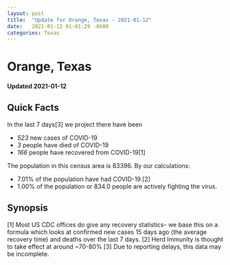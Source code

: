 ```yaml
---
layout: post
title:  "Update for Orange, Texas - 2021-01-12"
date:   2021-01-12 01:01:29 -0600
categories: Texas
---
```


# Orange, Texas
#### Updated 2021-01-12

## Quick Facts

In the last 7 days[3] we project there have been
- *523* new cases of COVID-19
- *3* people have died of COVID-19
- *166* people have recovered from COVID-19[1]

The population in this census area is 83396. By our calculations:
- 7.01% of the population have had COVID-19.[2]
- 1.00% of the population or 834.0 people are actively fighting the virus.

## Synopsis




[1] Most US CDC offices do give any recovery statistics- we base this on a formula which looks at confirmed new cases
15 days ago (the average recovery time) and deaths over the last 7 days.
[2] Herd Immunity is thought to take effect at around ~70-80%
[3] Due to reporting delays, this data may be incomplete. 
    